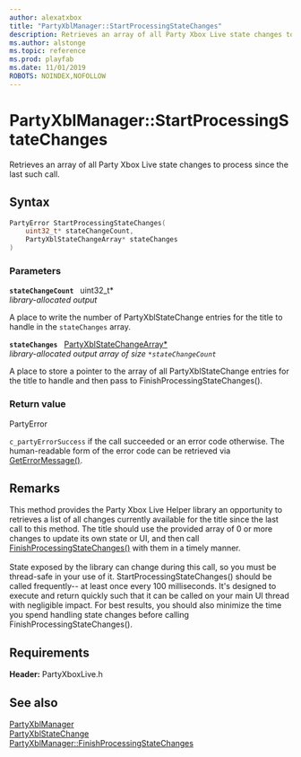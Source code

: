 ```yaml
---
author: alexatxbox
title: "PartyXblManager::StartProcessingStateChanges"
description: Retrieves an array of all Party Xbox Live state changes to process since the last such call.
ms.author: alstonge
ms.topic: reference
ms.prod: playfab
ms.date: 11/01/2019
ROBOTS: NOINDEX,NOFOLLOW
---
```


# PartyXblManager::StartProcessingStateChanges  

Retrieves an array of all Party Xbox Live state changes to process since the last such call.  

## Syntax  
  
```cpp
PartyError StartProcessingStateChanges(  
    uint32_t* stateChangeCount,  
    PartyXblStateChangeArray* stateChanges  
)  
```  
  
### Parameters  
  
**`stateChangeCount`** &nbsp; uint32_t*  
*library-allocated output*  
  
A place to write the number of PartyXblStateChange entries for the title to handle in the `stateChanges` array.  
  
**`stateChanges`** &nbsp; [PartyXblStateChangeArray*](../../../../../networking/xblreference/xbltypedefs.md)  
*library-allocated output array of size `*stateChangeCount`*  
  
A place to store a pointer to the array of all PartyXblStateChange entries for the title to handle and then pass to FinishProcessingStateChanges().  
  
  
### Return value  
PartyError
  
```c_partyErrorSuccess``` if the call succeeded or an error code otherwise. The human-readable form of the error code can be retrieved via [GetErrorMessage()](partyxblmanager_geterrormessage.md).
  
## Remarks  
  
This method provides the Party Xbox Live Helper library an opportunity to retrieves a list of all changes currently available for the title since the last call to this method. The title should use the provided array of 0 or more changes to update its own state or UI, and then call [FinishProcessingStateChanges()](partyxblmanager_finishprocessingstatechanges.md) with them in a timely manner. <br /><br /> State exposed by the library can change during this call, so you must be thread-safe in your use of it. StartProcessingStateChanges() should be called frequently-- at least once every 100 milliseconds. It's designed to execute and return quickly such that it can be called on your main UI thread with negligible impact. For best results, you should also minimize the time you spend handling state changes before calling FinishProcessingStateChanges().
  
## Requirements  
  
**Header:** PartyXboxLive.h
  
## See also  
[PartyXblManager](../partyxblmanager.md)  
[PartyXblStateChange](../../../structs/partyxblstatechange.md)  
[PartyXblManager::FinishProcessingStateChanges](partyxblmanager_finishprocessingstatechanges.md)
  
  
